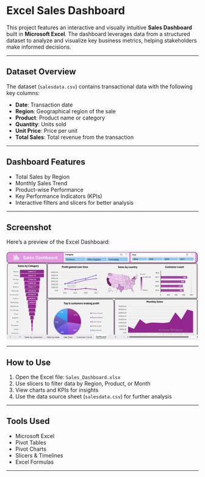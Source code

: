 #  Excel Sales Dashboard

This project features an interactive and visually intuitive **Sales Dashboard** built in **Microsoft Excel**. The dashboard leverages data from a structured dataset to analyze and visualize key business metrics, helping stakeholders make informed decisions.

---

##  Dataset Overview

The dataset (`salesdata.csv`) contains transactional data with the following key columns:

- **Date**: Transaction date
- **Region**: Geographical region of the sale
- **Product**: Product name or category
- **Quantity**: Units sold
- **Unit Price**: Price per unit
- **Total Sales**: Total revenue from the transaction

---

##  Dashboard Features

- Total Sales by Region
- Monthly Sales Trend
- Product-wise Performance
- Key Performance Indicators (KPIs)
- Interactive filters and slicers for better analysis

---

##  Screenshot

Here’s a preview of the Excel Dashboard:

![Sales Dashboard Screenshot](excel_dashboard.png)
<!-- Replace the above path with your actual image path or URL -->

---

##  How to Use

1. Open the Excel file: `Sales_Dashboard.xlsx`
2. Use slicers to filter data by Region, Product, or Month
3. View charts and KPIs for insights
4. Use the data source sheet (`salesdata.csv`) for further analysis

---

##  Tools Used

- Microsoft Excel
- Pivot Tables
- Pivot Charts
- Slicers & Timelines
- Excel Formulas

---

